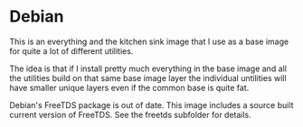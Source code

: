 # Debian

This is an everything and the kitchen sink image that I use as a
base image for quite a lot of different utilities.

The idea is that if I install pretty much everything in the base
image and all the utilities build on that same base image layer
the individual untilities will have smaller unique layers even
if the common base is quite fat.

Debian's FreeTDS package is out of date.  This image includes
a source built current version of FreeTDS.  See the freetds
subfolder for details.
